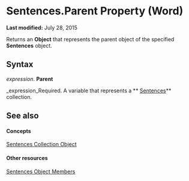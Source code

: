 
# Sentences.Parent Property (Word)

 **Last modified:** July 28, 2015

Returns an  **Object** that represents the parent object of the specified **Sentences** object.

## Syntax

 _expression_. **Parent**

 _expression_Required. A variable that represents a  ** [Sentences](bcb9653d-bada-8e51-f47d-58f17dae19fe.md)** collection.


## See also


#### Concepts


 [Sentences Collection Object](bcb9653d-bada-8e51-f47d-58f17dae19fe.md)
#### Other resources


 [Sentences Object Members](a4668263-ff76-6f12-15f5-951d5db96431.md)
